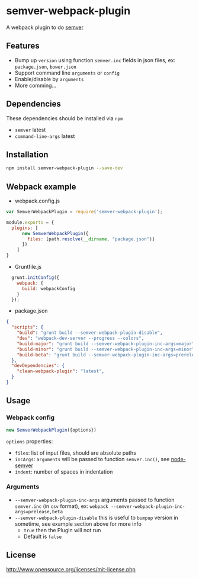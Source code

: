 # semver-webpack-plugin
A webpack plugin to do [semver](http://semver.org)

## Features
- Bump up `version` using function `semver.inc` fields in json files, ex: `package.json`, `bower.json`
- Support command line `arguments` or `config`
- Enable/disable by `arguments`
- More comming...

## Dependencies
These dependencies should be installed via `npm`
- `semver` latest
- `command-line-args` latest

## Installation
```bash
npm install semver-webpack-plugin --save-dev
```

## Webpack example 
- webpack.config.js
``` javascript
var SemverWebpackPlugin = require('semver-webpack-plugin');

module.exports = {
  plugins: [
      new SemverWebpackPlugin({
        files: [path.resolve(__dirname, "package.json")]
      })
    ]
}
```

- Gruntfile.js
```javascript
  grunt.initConfig({
    webpack: {
      build: webpackConfig
    }
  });
```

- package.json
```json
{
  "scripts": {
    "build": "grunt build --semver-webpack-plugin-disable",
    "dev": "webpack-dev-server --progress --colors",
    "build-major": "grunt build --semver-webpack-plugin-inc-args=major",
    "build-minor": "grunt build --semver-webpack-plugin-inc-args=minor",
    "build-beta": "grunt build --semver-webpack-plugin-inc-args=prerelease,beta"
  },
  "devDependencies": {
    "clean-webpack-plugin": "latest",
  }
}
```

## Usage
### Webpack config
```javascript
new SemverWebpackPlugin({options})
```
`options` properties:
- `files`: list of input files, should are absolute paths
- `incArgs`: `arguments` will be passed to function `semver.inc()`, see [node-semver](https://github.com/npm/node-semver)
- `indent`: number of spaces in indentation


### Arguments
- `--semver-webpack-plugin-inc-args` arguments passed to function `semver.inc` (in `csv` format), ex: `webpack --semver-webpack-plugin-inc-args=prelease,beta`
- `--semver-webpack-plugin-disable` this is useful to `bumpup` version in sometime, see example section above for more info
  - `true` then the Plugin will not run
  - Default is `false`

## License
http://www.opensource.org/licenses/mit-license.php
